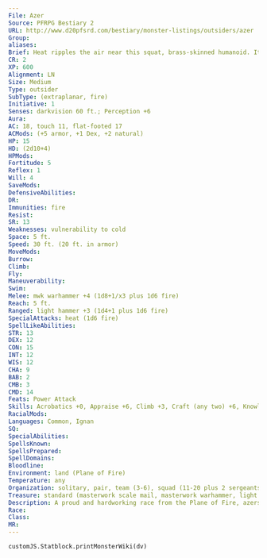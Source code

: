 ```yaml
---
File: Azer
Source: PFRPG Bestiary 2
URL: http://www.d20pfsrd.com/bestiary/monster-listings/outsiders/azer
Group: 
aliases: 
Brief: Heat ripples the air near this squat, brass-skinned humanoid. Its head and shoulders blaze with a mane of fire.
CR: 2
XP: 600
Alignment: LN
Size: Medium
Type: outsider
SubType: (extraplanar, fire)
Initiative: 1
Senses: darkvision 60 ft.; Perception +6
Aura: 
AC: 18, touch 11, flat-footed 17
ACMods: (+5 armor, +1 Dex, +2 natural)
HP: 15
HD: (2d10+4)
HPMods: 
Fortitude: 5
Reflex: 1
Will: 4
SaveMods: 
DefensiveAbilities: 
DR: 
Immunities: fire
Resist: 
SR: 13
Weaknesses: vulnerability to cold
Space: 5 ft.
Speed: 30 ft. (20 ft. in armor)
MoveMods: 
Burrow: 
Climb: 
Fly: 
Maneuverability: 
Swim: 
Melee: mwk warhammer +4 (1d8+1/x3 plus 1d6 fire)
Reach: 5 ft.
Ranged: light hammer +3 (1d4+1 plus 1d6 fire)
SpecialAttacks: heat (1d6 fire)
SpellLikeAbilities: 
STR: 13
DEX: 12
CON: 15
INT: 12
WIS: 12
CHA: 9
BAB: 2
CMB: 3
CMD: 14
Feats: Power Attack
Skills: Acrobatics +0, Appraise +6, Climb +3, Craft (any two) +6, Knowledge (nobility) +6, Perception +6
RacialMods: 
Languages: Common, Ignan
SQ: 
SpecialAbilities: 
SpellsKnown: 
SpellsPrepared: 
SpellDomains: 
Bloodline: 
Environment: land (Plane of Fire)
Temperature: any
Organization: solitary, pair, team (3-6), squad (11-20 plus 2 sergeants of 3rd level and 1 leader of 3rd-6th level), or clan (30-100 plus 50% noncombatants plus 1 sergeant of 3rd level per 20 adults, 5 lieutenants of 5th level, and 3 captains of 7th level)
Treasure: standard (masterwork scale mail, masterwork warhammer, light hammer, other treasure)
Description: A proud and hardworking race from the Plane of Fire, azers toil in their bronze and brass fortresses, always ready for their long, simmering war against the efreet. Azers live in a society where every member knows his place. Born into a particular duty, usually the trade of his father or mother, an azer continues this task his entire life.  A caste system further keeps azer society in line.  Nobles, ruling without question, wear decorated brass kilts as their symbol of caste, while merchants and business proprietors wear stout bronze. Copper kilts designate the working class, made up of servants, artisans, and laborers.  Able to channel heat through metal weapons and tools, azers almost never use nonmetallic weapons, and usually engage in close melee rather than using ranged attacks.  Azers frequently take prisoners, bringing them back to their fortresses and forcing them to labor for a year and a day.  The legendary City of Brass boasts an azer population over half a million strong. Most of these unfortunate azers live a life of servitude to their efreet masters. Azers subjected to this slavery still perform their duties without question, preferring to wait out their contracts or hoping their masters die or get overthrown. A dedication to order burns strong in this race, to the extent that some enslaved azers act as taskmasters over their own kin. Beyond the City of Brass, azers are free to live their own lives, often in other planar metropolises crafting goods, selling wares, and running taverns.  Azers look strikingly similar to one another to the unfamiliar eye. They are 4 feet tall, but weigh 200 pounds.
Race: 
Class: 
MR: 
---
```

```dataviewjs
customJS.Statblock.printMonsterWiki(dv)
```
